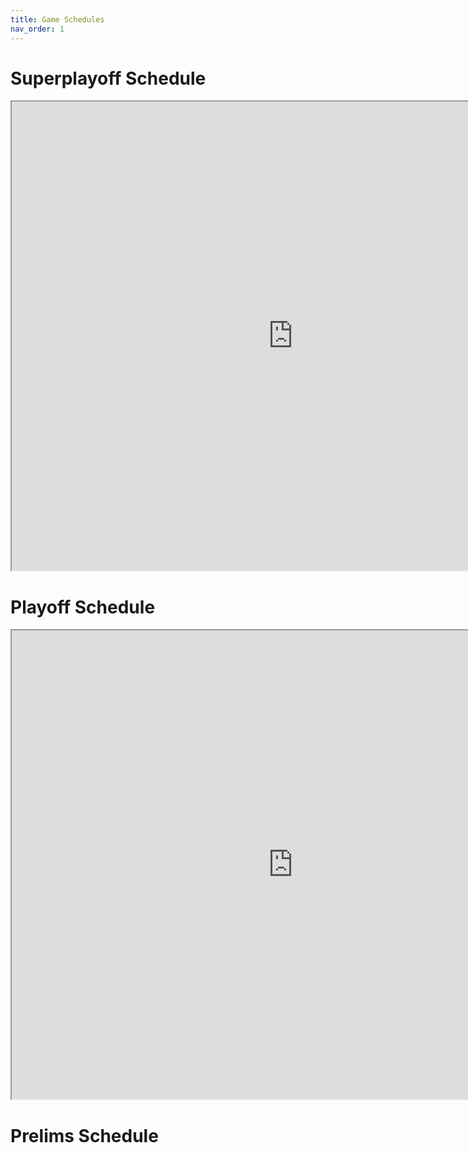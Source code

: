 ```yaml
---
title: Game Schedules
nav_order: 1
---
```


# Superplayoff Schedule

<iframe src="https://docs.google.com/spreadsheets/d/1Pi89WJ7F2KHfp9yV346ACjpDJQxL25A8/preview" width="900" height="750"></iframe>

# Playoff Schedule

<iframe src="https://docs.google.com/spreadsheets/d/1JQ6mgLLl-XnONSz0K4VBKwjrTSe7-gb3/preview" width="900" height="750"></iframe>

# Prelims Schedule

<div id="adobe-dc-view" style="height: 750px; width: 900px;"></div>
<script src="https://documentcloud.adobe.com/view-sdk/main.js"></script>
<script type="text/javascript">
  document.addEventListener("adobe_dc_view_sdk.ready", function(){
    var adobeDCView = new AdobeDC.View({clientId: "4ca1ca8ae9054330a36de4983cd364f9", divId: "adobe-dc-view"});
    adobeDCView.previewFile({
      content:{ location: 
        { url: "prelim-schedule.pdf"}},
      metaData:{fileName: "prelim-schedule.pdf"}
    },
    {
      embedMode: "SIZED_CONTAINER"
    });
  });
</script>
